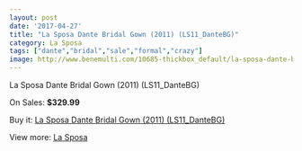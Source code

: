 ```yaml
---
layout: post
date: '2017-04-27'
title: "La Sposa Dante Bridal Gown (2011) (LS11_DanteBG)"
category: La Sposa
tags: ["dante","bridal","sale","formal","crazy"]
image: http://www.benemulti.com/10685-thickbox_default/la-sposa-dante-bridal-gown-2011-ls11dantebg.jpg
---
```

La Sposa Dante Bridal Gown (2011) (LS11_DanteBG)

On Sales: **$329.99**
<a href="https://www.benemulti.com/en/la-sposa/4003-la-sposa-dante-bridal-gown-2011-ls11dantebg.html"><amp-img layout="responsive" width="600" height="600" src="//www.benemulti.com/10685-thickbox_default/la-sposa-dante-bridal-gown-2011-ls11dantebg.jpg" alt="La Sposa Dante Bridal Gown (2011) (LS11_DanteBG) 0" /></a>
<a href="https://www.benemulti.com/en/la-sposa/4003-la-sposa-dante-bridal-gown-2011-ls11dantebg.html"><amp-img layout="responsive" width="600" height="600" src="//www.benemulti.com/10687-thickbox_default/la-sposa-dante-bridal-gown-2011-ls11dantebg.jpg" alt="La Sposa Dante Bridal Gown (2011) (LS11_DanteBG) 1" /></a>
<a href="https://www.benemulti.com/en/la-sposa/4003-la-sposa-dante-bridal-gown-2011-ls11dantebg.html"><amp-img layout="responsive" width="600" height="600" src="//www.benemulti.com/10686-thickbox_default/la-sposa-dante-bridal-gown-2011-ls11dantebg.jpg" alt="La Sposa Dante Bridal Gown (2011) (LS11_DanteBG) 2" /></a>

Buy it: [La Sposa Dante Bridal Gown (2011) (LS11_DanteBG)](https://www.benemulti.com/en/la-sposa/4003-la-sposa-dante-bridal-gown-2011-ls11dantebg.html "La Sposa Dante Bridal Gown (2011) (LS11_DanteBG)")

View more: [La Sposa](https://www.benemulti.com/en/38-la-sposa "La Sposa")
